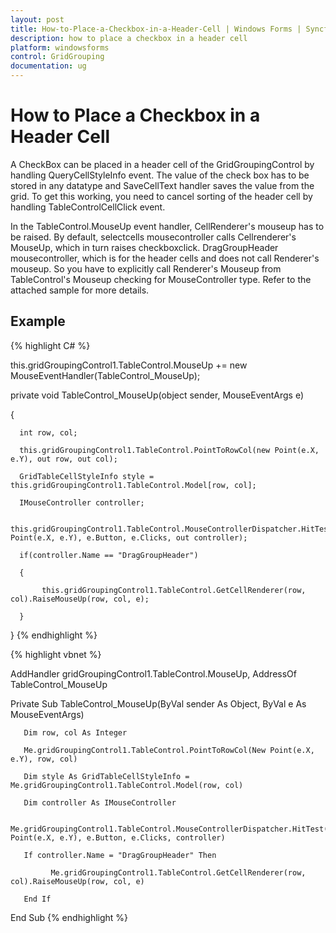 ```yaml
---
layout: post
title: How-to-Place-a-Checkbox-in-a-Header-Cell | Windows Forms | Syncfusion
description: how to place a checkbox in a header cell
platform: windowsforms
control: GridGrouping
documentation: ug
---
```


# How to Place a Checkbox in a Header Cell

A CheckBox can be placed in a header cell of the GridGroupingControl by handling QueryCellStyleInfo event. The value of the check box has to be stored in any datatype and SaveCellText handler saves the value from the grid. To get this working, you need to cancel sorting of the header cell by handling TableControlCellClick event.

In the TableControl.MouseUp event handler, CellRenderer's mouseup has to be raised. By default, selectcells mousecontroller calls Cellrenderer's MouseUp, which in turn raises checkboxclick. DragGroupHeader mousecontroller, which is for the header cells and does not call Renderer's mouseup. So you have to explicitly call Renderer's Mouseup from TableControl's Mouseup checking for MouseController type. Refer to the attached sample for more details.

## Example




{% highlight C# %}


 this.gridGroupingControl1.TableControl.MouseUp += new MouseEventHandler(TableControl_MouseUp);

private void TableControl_MouseUp(object sender, MouseEventArgs e)

{

      int row, col;

      this.gridGroupingControl1.TableControl.PointToRowCol(new Point(e.X, e.Y), out row, out col);

      GridTableCellStyleInfo style = this.gridGroupingControl1.TableControl.Model[row, col];

      IMouseController controller;

      this.gridGroupingControl1.TableControl.MouseControllerDispatcher.HitTest(new Point(e.X, e.Y), e.Button, e.Clicks, out controller);

      if(controller.Name == "DragGroupHeader")

      {

           this.gridGroupingControl1.TableControl.GetCellRenderer(row, col).RaiseMouseUp(row, col, e);

      }

}
{% endhighlight %}




{% highlight vbnet %}


AddHandler gridGroupingControl1.TableControl.MouseUp, AddressOf TableControl_MouseUp

Private Sub TableControl_MouseUp(ByVal sender As Object, ByVal e As MouseEventArgs)

       Dim row, col As Integer

       Me.gridGroupingControl1.TableControl.PointToRowCol(New Point(e.X, e.Y), row, col)

       Dim style As GridTableCellStyleInfo = Me.gridGroupingControl1.TableControl.Model(row, col)

       Dim controller As IMouseController

       Me.gridGroupingControl1.TableControl.MouseControllerDispatcher.HitTest(New Point(e.X, e.Y), e.Button, e.Clicks, controller)

       If controller.Name = "DragGroupHeader" Then

             Me.gridGroupingControl1.TableControl.GetCellRenderer(row, col).RaiseMouseUp(row, col, e)

       End If

End Sub
{% endhighlight %}


